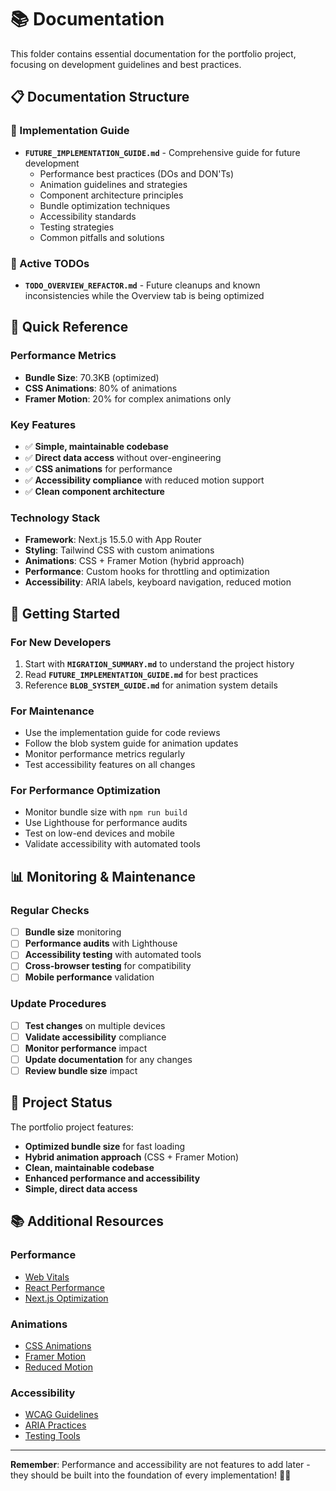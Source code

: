 # 📚 Documentation

This folder contains essential documentation for the portfolio project, focusing on development guidelines and best practices.

## 📋 **Documentation Structure**

### **🚀 Implementation Guide**
- **`FUTURE_IMPLEMENTATION_GUIDE.md`** - Comprehensive guide for future development
  - Performance best practices (DOs and DON'Ts)
  - Animation guidelines and strategies
  - Component architecture principles
  - Bundle optimization techniques
  - Accessibility standards
  - Testing strategies
  - Common pitfalls and solutions

### **📝 Active TODOs**
- **`TODO_OVERVIEW_REFACTOR.md`** - Future cleanups and known inconsistencies while the Overview tab is being optimized

## 🎯 **Quick Reference**

### **Performance Metrics**
- **Bundle Size**: 70.3KB (optimized)
- **CSS Animations**: 80% of animations
- **Framer Motion**: 20% for complex animations only

### **Key Features**
- ✅ **Simple, maintainable codebase**
- ✅ **Direct data access** without over-engineering
- ✅ **CSS animations** for performance
- ✅ **Accessibility compliance** with reduced motion support
- ✅ **Clean component architecture**

### **Technology Stack**
- **Framework**: Next.js 15.5.0 with App Router
- **Styling**: Tailwind CSS with custom animations
- **Animations**: CSS + Framer Motion (hybrid approach)
- **Performance**: Custom hooks for throttling and optimization
- **Accessibility**: ARIA labels, keyboard navigation, reduced motion

## 🔧 **Getting Started**

### **For New Developers**
1. Start with **`MIGRATION_SUMMARY.md`** to understand the project history
2. Read **`FUTURE_IMPLEMENTATION_GUIDE.md`** for best practices
3. Reference **`BLOB_SYSTEM_GUIDE.md`** for animation system details

### **For Maintenance**
- Use the implementation guide for code reviews
- Follow the blob system guide for animation updates
- Monitor performance metrics regularly
- Test accessibility features on all changes

### **For Performance Optimization**
- Monitor bundle size with `npm run build`
- Use Lighthouse for performance audits
- Test on low-end devices and mobile
- Validate accessibility with automated tools

## 📊 **Monitoring & Maintenance**

### **Regular Checks**
- [ ] **Bundle size** monitoring
- [ ] **Performance audits** with Lighthouse
- [ ] **Accessibility testing** with automated tools
- [ ] **Cross-browser testing** for compatibility
- [ ] **Mobile performance** validation

### **Update Procedures**
- [ ] **Test changes** on multiple devices
- [ ] **Validate accessibility** compliance
- [ ] **Monitor performance** impact
- [ ] **Update documentation** for any changes
- [ ] **Review bundle size** impact

## 🎉 **Project Status**

The portfolio project features:
- **Optimized bundle size** for fast loading
- **Hybrid animation approach** (CSS + Framer Motion)
- **Clean, maintainable codebase**
- **Enhanced performance and accessibility**
- **Simple, direct data access**

## 📚 **Additional Resources**

### **Performance**
- [Web Vitals](https://web.dev/vitals/)
- [React Performance](https://react.dev/learn/render-and-commit)
- [Next.js Optimization](https://nextjs.org/docs/advanced-features/performance)

### **Animations**
- [CSS Animations](https://developer.mozilla.org/en-US/docs/Web/CSS/CSS_Animations)
- [Framer Motion](https://www.framer.com/motion/)
- [Reduced Motion](https://developer.mozilla.org/en-US/docs/Web/CSS/@media/prefers-reduced-motion)

### **Accessibility**
- [WCAG Guidelines](https://www.w3.org/WAI/WCAG21/quickref/)
- [ARIA Practices](https://www.w3.org/WAI/ARIA/apg/)
- [Testing Tools](https://www.w3.org/WAI/ER/tools/)

---

**Remember**: Performance and accessibility are not features to add later - they should be built into the foundation of every implementation! 🚀✨
